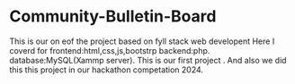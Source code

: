 # Community-Bulletin-Board
This is our on eof the project based on fyll stack web developent
Here I coverd for frontend:html,css,js,bootstrp 
backend:php.
database:MySQL(Xammp server). This is our first project .
And also we did this this project in our hackathon competation 2024.
